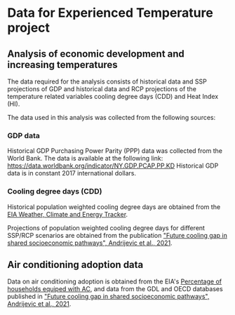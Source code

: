 # Data for Experienced Temperature project

## Analysis of economic development and increasing temperatures

The data required for the analysis consists of historical data and SSP projections of GDP and historical data and RCP projections of the temperature related variables cooling degree days (CDD) and Heat Index (HI).

The data used in this analysis was collected from the following sources:

### GDP data
Historical GDP Purchasing Power Parity (PPP) data was collected from the World Bank. The data is available at the following link: 
https://data.worldbank.org/indicator/NY.GDP.PCAP.PP.KD
Historical GDP data is in constant 2017 international dollars.


### Cooling degree days (CDD)

Historical population weighted cooling degree days are obtained from the [EIA Weather, Climate and Energy Tracker](https://www.iea.org/data-and-statistics/data-tools/weather-for-energy-tracker).

Projections of population weighted cooling degree days for different SSP/RCP scenarios are obtained from the publication ["Future cooling gap in shared socioeconomic pathways", Andrijevic et al., 2021](https://doi.org/10.1088/1748-9326/ac2195).


## Air conditioning adoption data

Data on air conditioning adoption is obtained from the EIA's [Percentage of households equiped with AC](https://www.iea.org/data-and-statistics/charts/percentage-of-households-equiped-with-ac-in-selected-countries-2018), and data from the GDL and OECD databases published in ["Future cooling gap in shared socioeconomic pathways", Andrijevic et al., 2021](https://doi.org/10.1088/1748-9326/ac2195).

